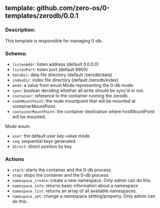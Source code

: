 ## template: github.com/zero-os/0-templates/zerodb/0.0.1

### Description:
This template is responsible for managing 0-db.

### Schema:

- `listenAddr`: listen address (default 0.0.0.0)
- `listenPort`: listen port (default 9900)
- `dataDir`: data file directory (default /zerodb/data)
- `indexDir`: index file directory (default /zerodb/index)
- `mode`: a value from enum Mode representing the 0-db mode.
- `sync`: boolean deciding whether all write should be sync'd or not.
- `container`: reference to the container running the zerodb.
- `nodeMountPoint`: the node mountpoint that will be mounted at containerMountPoint.
- `containerMountPoint`: the container destination where hostMountPoint will be mounted.


Mode enum:
- `user`: the default user key-value mode.
- `seq`: sequential keys generated.
- `direct`: direct position by key.


### Actions
- `start`: starts the container and the 0-db process. 
- `stop`: stops the container and the 0-db process.
- `namespace_create`: create a new namespace. Only admin can do this.
- `namespace_info`: returns basic information about a namespace
- `namespace_list`: returns an array of all available namespaces.
- `namespace_set`: change a namespace setting/property. Only admin can do this.
